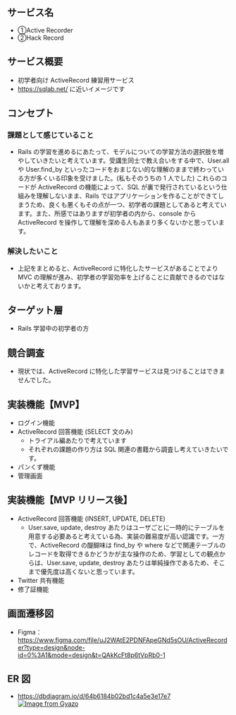 ## サービス名

- ①Active Recorder
- ②Hack Record

## サービス概要

- 初学者向け ActiveRecord 練習用サービス
- https://sqlab.net/ に近いイメージです

## コンセプト

### 課題として感じていること

- Rails の学習を進めるにあたって、モデルについての学習方法の選択肢を増やしていきたいと考えています。受講生同士で教え合いをする中で、User.all や User.find_by といったコードをおまじない的な理解のままで終わっている方が多くいる印象を受けました。(私もそのうちの 1 人でした) これらのコードが ActiveRecord の機能によって、SQL が裏で発行されているという仕組みを理解しないまま、Rails ではアプリケーションを作ることができてしまうため、良くも悪くもその点が一つ、初学者の課題としてあると考えています。また、所感ではありますが初学者の内から、console から ActiveRecord を操作して理解を深める人もあまり多くないかと思っています。

### 解決したいこと

- 上記をまとめると、ActiveRecord に特化したサービスがあることでより MVC の理解が進み、初学者の学習効率を上げることに貢献できるのではないかと考えております。

## ターゲット層

- Rails 学習中の初学者の方

## 競合調査

- 現状では、ActiveRecord に特化した学習サービスは見つけることはできませんでした。

## 実装機能【MVP】

- ログイン機能
- ActiveRecord 回答機能 (SELECT 文のみ)
  - トライアル編あたりで考えています
  - それぞれの課題の作り方は SQL 関連の書籍から調査し考えていきたいです。
- パンくず機能
- 管理画面

## 実装機能【MVP リリース後】

- ActiveRecord 回答機能 (INSERT, UPDATE, DELETE)
  - User.save, update, destroy あたりはユーザごとに一時的にテーブルを用意する必要あると考えている為、実装の難易度が高い認識です。一方で、ActiveRecord の醍醐味は find_by や where などで関連テーブルのレコードを取得できるかどうかが主な操作のため、学習としての観点からは、User.save, update, destroy あたりは単純操作であるため、そこまで優先度は高くないと思っています。
- Twitter 共有機能
- 修了証機能

## 画面遷移図

- Figma：https://www.figma.com/file/uJ2WAtE2PDNFApeGNd5sOU/ActiveRecorder?type=design&node-id=0%3A1&mode=design&t=QAkKcFt8p6tVpRb0-1

## ER 図

- https://dbdiagram.io/d/64b6184b02bd1c4a5e3e17e7
[![Image from Gyazo](https://i.gyazo.com/69c04bd03b9021f6b7c096f16859427f.png)](https://gyazo.com/69c04bd03b9021f6b7c096f16859427f)